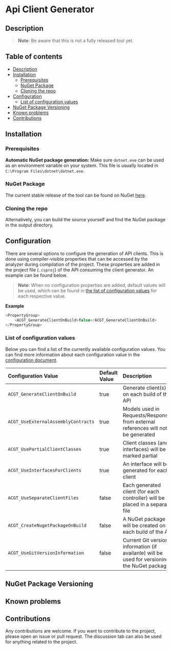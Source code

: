 # Api Client Generator 

## Description

> **Note**: Be aware that this is not a fully released tool yet.

## Table of contents
- [Description](#Description)
- [Installation](#Installation)
  - [Prerequisites](#Prerequisites)
  - [NuGet Package](#NuGet-Package)
  - [Cloning the repo](#Cloning-the-repo)
- [Configuration](#Configuration)
  - [List of configuration values](#List-of-configuration-values)
- [NuGet Package Versioning](#NuGet-Package-Versioning)
- [Known problems](#Known-problems)
- [Contributions](#Contributions)


## Installation


### Prerequisites

**Automatic NuGet package generation:**
Make sure `dotnet.exe` can be used as an environment variable on your system. This file is usually located in `C:\Program Files\dotnet\dotnet.exe`.

### NuGet Package
The current stable release of the tool can be found on NuGet [here](https://www.nuget.org/packages/ApiClientGenerator).

### Cloning the repo
Alternatively, you can build the source yourself and find the NuGet package in the output directory.
## Configuration
There are several options to configure the generation of API clients. This is done using compiler-visible properties that can be accessed by the analyzer during compilation of the project. These properties are added in the project file (`.csproj`) of the API consuming the client generator. An example can be found below.
> **Note**: When no configuration properties are added, default values will be used, which can be found in [the list of configuration values](#List-of-configuration-values) for each respective value.
> 
**Example**

```csharp
<PropertyGroup>
	<ACGT_GenerateClientOnBuild>false</ACGT_GenerateClientOnBuild>
</PropertyGroup>
```

### List of configuration values 
Below you can find a list of the currently available configuration values. You can find more information about each configuration value in the [configuration document](docs/configuration.md).

| Configuration Value | Default Value |      Description
|:----------|:-------------|:-
| `ACGT_GenerateClientOnBuild` | true | Generate client(s) on each build of the API
| `ACGT_UseExternalAssemblyContracts` | true | Models used in Requests/Responses from external references will not be generated 
| `ACGT_UsePartialClientClasses` | true | Client classes (and interfaces) will be marked partial 
| `ACGT_UseInterfacesForClients` | true | An interface will be generated for each client 
| `ACGT_UseSeparateClientFiles` | false | Each generated client (for each controller) will be placed in a separate file 
| `ACGT_CreateNugetPackageOnBuild` | false | A NuGet package will be created on each build of the API  
| `ACGT_UseGitVersionInformation` |false | Current Git version information (if availanle) will be used for versioning the NuGet package 

## NuGet Package Versioning

## Known problems

## Contributions
Any contributions are welcome. If you want to contribute to the project, please open an issue or pull request. The discussion tab can also be used for anything related to the project.